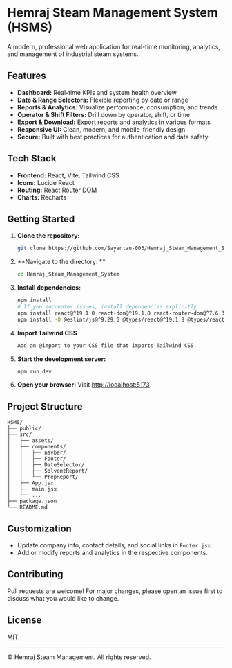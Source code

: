 # Hemraj Steam Management System (HSMS)

A modern, professional web application for real-time monitoring, analytics, and management of industrial steam systems.

## Features

-  **Dashboard:** Real-time KPIs and system health overview
-  **Date & Range Selectors:** Flexible reporting by date or range
-  **Reports & Analytics:** Visualize performance, consumption, and trends
-  **Operator & Shift Filters:** Drill down by operator, shift, or time
-  **Export & Download:** Export reports and analytics in various formats
-  **Responsive UI:** Clean, modern, and mobile-friendly design
-  **Secure:** Built with best practices for authentication and data safety

## Tech Stack

- **Frontend:** React, Vite, Tailwind CSS
- **Icons:** Lucide React
- **Routing:** React Router DOM
- **Charts:** Recharts

## Getting Started

1. **Clone the repository:**
   ```sh
   git clone https://github.com/Sayantan-003/Hemraj_Steam_Management_System

2. **Navigate to the directory: **  
   ```sh
   cd Hemraj_Steam_Management_System
   
3. **Install dependencies:**
   ```sh
   npm install
   # If you encounter issues, install dependencies explicitly:
   npm install react@^19.1.0 react-dom@^19.1.0 react-router-dom@^7.6.3
   npm install -D @eslint/js@^9.29.0 @types/react@^19.1.8 @types/react-dom@^19.1.6 @vitejs/plugin-react-swc@^3.10.2 eslint@^9.29.0 eslint-plugin-react-hooks@^5.2.0 eslint-plugin-react-refresh@^0.4.20 globals@^16.2.0 vite@^7.0.0 tailwindcss @tailwindcss/vite
   ```

4. **Import Tailwind CSS**
   ```sh
   Add an @import to your CSS file that imports Tailwind CSS.

5. **Start the development server:**
   ```sh
   npm run dev
   ```
6. **Open your browser:**
   Visit [http://localhost:5173](http://localhost:5173)

## Project Structure

```
HSMS/
├── public/
├── src/
│   ├── assets/
│   ├── components/
│   │   ├── navbar/
│   │   ├── Footer/
│   │   ├── DateSelector/
│   │   ├── SolventReport/
│   │   └── PrepReport/
│   ├── App.jsx
│   ├── main.jsx
│   └── ...
├── package.json
└── README.md
```

## Customization
- Update company info, contact details, and social links in `Footer.jsx`.
- Add or modify reports and analytics in the respective components.

## Contributing
Pull requests are welcome! For major changes, please open an issue first to discuss what you would like to change.

## License
[MIT](LICENSE)

---
© Hemraj Steam Management. All rights reserved.
